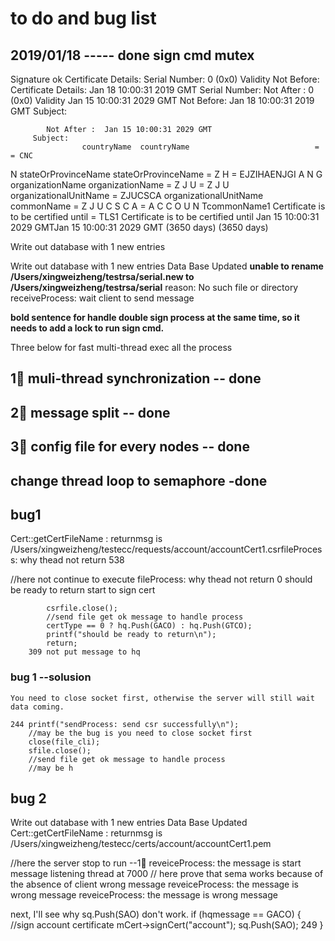 # to do and bug list


## 2019/01/18 ----- done sign cmd mutex

Signature ok
Certificate Details:
        Serial Number: 0 (0x0)
        Validity
            Not Before: Certificate Details:
Jan 18 10:00:31 2019 GMT        Serial Number:
            Not After :  0 (0x0)
        Validity
Jan 15 10:00:31 2029 GMT            Not Before:
Jan 18 10:00:31 2019 GMT        Subject:

            Not After :  Jan 15 10:00:31 2029 GMT
         Subject:
                    countryName  countryName                            =  = CNC
N
                      stateOrProvinceName   stateOrProvinceName         =  Z H = EJZIHAENJGI
 A N  G
             organizationName              organizationName   =  Z J U
          =   Z J U
    organizationalUnitName    = ZJUCSCA
                      organizationalUnitName commonName     =  Z J U C S C A
           =  A C C O U N TcommonName1
          Certificate is to be certified until      = TLS1
Certificate is to be certified until Jan 15 10:00:31 2029 GMTJan 15 10:00:31 2029 GMT (3650 days) (3650 days)


Write out database with 1 new entries

Write out database with 1 new entries
Data Base Updated
**unable to rename /Users/xingweizheng/testrsa/serial.new to /Users/xingweizheng/testrsa/serial**
reason: No such file or directory
receiveProcess: wait client to send message

**bold sentence for handle double sign process at the same time, so it needs to add a lock to run sign cmd.**

Three below for fast multi-thread exec all the process

## 1⃣️ muli-thread synchronization -- done

## 2⃣️ message split -- done

## 3⃣️ config file for every nodes -- done

## change thread loop to semaphore -done

## bug1

Cert::getCertFileName : returnmsg is /Users/xingweizheng/testecc/requests/account/accountCert1.csrfileProcess: why thead not return 538

//here not continue to execute
fileProcess: why thead not return 0
should be ready to return
start to sign cert

            csrfile.close();
            //send file get ok message to handle process
            certType == 0 ? hq.Push(GACO) : hq.Push(GTCO);
            printf("should be ready to return\n");
            return;
        309 not put message to hq

### bug 1 --solusion

    You need to close socket first, otherwise the server will still wait data coming.

    244 printf("sendProcess: send csr successfully\n");
        //may be the bug is you need to close socket first
        close(file_cli);
        sfile.close();
        //send file get ok message to handle process
        //may be h

## bug 2

Write out database with 1 new entries
Data Base Updated
Cert::getCertFileName : returnmsg is /Users/xingweizheng/testecc/certs/account/accountCert1.pem

//here the server stop to run  --1⃣️
reveiceProcess: the message is
start message listening thread at 7000 // here prove that sema works because of the absence of client
wrong message
reveiceProcess: the message is
wrong message
reveiceProcess: the message is
wrong message

next, I'll see why sq.Push(SAO) don't work.
            if (hqmessage == GACO)
            {
                //sign account certificate
                mCert->signCert("account");
                sq.Push(SAO);
        249 }
